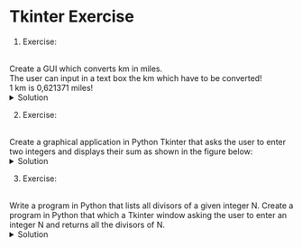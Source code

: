 # Tkinter Exercise

1. Exercise:
<br>
Create a GUI which converts km in miles.
<br>
The user can input in a text box the km which have to be converted!
<br>
1 km is 0,621371 miles!

<details>
 <summary>Solution</summary>

```python
import tkinter as tk

root = tk.Tk()
root.title("Length Converter")
root.config(padx=20, pady=20)


# ---------------------------------------------------- #


# Functions
def convert():
    km = float(km_input.get())  # Returns a string, we have to convert it with float
    miles = km * 0.621
    miles_result_label.config(text=f"{miles}")  # Here we have to add a string to the text parameter


# ---------------------------------------------------- #
# 1. Create all widgets
# 2. Use grid to lay out the widgets
# 3. Change the input size
# 4. Add padding
# 5. Create function to convert km to miles
# 6 Add to the button the command parameter
# In future you can try to catch errors in this program, what happens when you enter letters?
# Input box
km_input = tk.Entry(width=7)
km_input.grid(column=1, row=0)
# Show km
km_label = tk.Label(text="km")
km_label.grid(column=2, row=0)
# Label for information
is_equal_label = tk.Label(text="is equal to")
is_equal_label.grid(column=0, row=1)
# Output label
miles_result_label = tk.Label(text="0")
miles_result_label.grid(column=1, row=1)
# Show miles
miles_label = tk.Label(text="miles")
miles_label.grid(column=2, row=1)
# Button for calculation
calc_button = tk.Button(text="Calculate", command=convert)
calc_button.grid(column=1, row=2)
# ---------------------------------------------------- #
root.mainloop()
  
```
  
</details>

2. Exercise:
<br>
Create a graphical application in Python Tkinter that asks the user to enter two integers and displays their sum as shown in the figure below:

<details>
 <summary>Solution</summary>

```python
import tkinter as tk

root = tk.Tk()
root.title("Calculation")
root.config(padx=20, pady=20)
# Prevent the user to resize the window
root.resizable(False, False)

# ---------------------------------------------------- #


# Functions
def calc():
    m_value = float(input_m.get())
    n_value = float(input_n.get())
    sum_value = n_value + m_value
    result.config(text=f"{sum_value}")


# ---------------------------------------------------- #
# Label for description (columnspan: Set the number of adjacent columns that the widget can span.)
description_label = tk.Label(text="Enter a value for M and N for addition.")
description_label.grid(column=0, row=4, columnspan=2, pady=20)
# Label for value M
label_m = tk.Label(text="Enter the value of M:")
label_m.grid(column=0, row=0)
# Label for value N
label_n = tk.Label(text="Enter the value of N:")
label_n.grid(column=0, row=1)
# Input box for M
input_m = tk.Entry()
input_m.grid(column=1, row=0)
# Input box for N
input_n = tk.Entry()
input_n.grid(column=1, row=1)
# Label to display the result
result = tk.Label(text="")
result.grid(column=1, row=2)
# Button for calculation
calc_button = tk.Button(text="Calculate", command=calc)
calc_button.grid(column=1, row=3)
# ---------------------------------------------------- #
root.mainloop()


```
  
</details>

3. Exercise:
<br>
Write a program in Python that lists all divisors of a given integer N.
Create a program in Python that which a Tkinter window asking the user to enter an integer N and returns all the divisors of N.

<details>
 <summary>Solution</summary>

```python
import tkinter as tk

root = tk.Tk()
root.title("Calculation")
root.config(padx=20, pady=20)
# Prevent the user to resize the window
root.resizable(False, False)


# ---------------------------------------------------- #
# Functions
def calc_divisor():
    divisors = []
    number = int(input_N.get())
    for divisor in range(1, number):
        if number % divisor == 0:
            divisors.append(str(divisor))
    # Take each element of the list and separate them by a comma
    divisor_output_label.config(text=f"{', '.join(divisors)}")


# ---------------------------------------------------- #
# Label for the input
input_n_label = tk.Label(text="Enter the value of N")
input_n_label.grid(column=0, row=0)
# Label for the divisor information
divisor_label = tk.Label(text="The divisor of N:")
divisor_label.grid(column=0, row=1)
# Label to show the divisors
divisor_output_label = tk.Label(text="")
divisor_output_label.grid(column=1, row=1)
# Button for calculation
cal_button = tk.Button(text="Calculate", command=calc_divisor)
cal_button.grid(column=1, row=2)
# Input box
input_N = tk.Entry()
input_N.grid(column=1, row=0)
# ---------------------------------------------------- #
root.mainloop()

```
  
</details>
